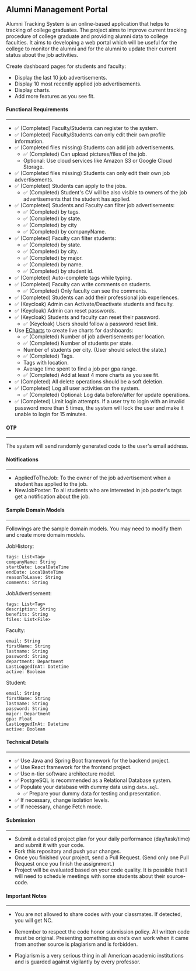 ## Alumni Management Portal
 
Alumni Tracking System is an online-based application that helps to tracking of college graduates. The project aims to improve current tracking procedure of college graduate and providing alumni data to college faculties. It aims to developing a web portal which will be useful for the college to monitor the alumni and for the alumni to update their current status about the job activities.

Create dashboard pages for students and faculty:
- Display the last 10 job advertisements. 
- Display 10 most recently applied job advertisements.
- Display charts.
- Add more features as you see fit.

####  Functional  Requirements
--- 
* ✅ (Completed) Faculty/Students can register to the system.
* ✅ (Completed) Faculty/Students can only edit their own profile information.
* ✅ (Completed files missing) Students can add job advertisements.
	* ✅ (Completed) Can upload pictures/files of the job.
	* Optional: Use cloud services like Amazon S3 or Google Cloud Storage.
* ✅ (Completed files missing) Students can only edit their own job advertisements.
* ✅ (Completed) Students can apply to the jobs.
	* ✅ (Completed) Student's CV will be also visible to owners of the job advertisements that the student has applied.
* ✅ (Completed) Students and Faculty can filter job advertisements:
	* ✅ (Completed) by tags.
	* ✅ (Completed) by state.
	* ✅ (Completed) by city
	* ✅ (Completed) by companyName.
* ✅ (Completed) Faculty can filter students:
	* ✅ (Completed) by state.
	* ✅ (Completed) by city.
	* ✅ (Completed) by major.
	* ✅ (Completed) by name.
	* ✅ (Completed) by student id.
* ✅ (Completed) Auto-complete tags while typing.
* ✅ (Completed) Faculty can write comments on students.
	* ✅ (Completed) Only faculty can see the comments.
* ✅ (Completed) Students can add their professional job experiences.
* ✅ (Keycloak) Admin can Activate/Deactivate students and faculty.
* ✅ (Keycloak) Admin can reset passwords.
* ✅ (Keycloak) Students and faculty can reset their password.
	* ✅ (Keycloak) Users should follow a password reset link.
* Use [ECharts](https://echarts.apache.org/en/index.html) to create live charts for dashboards:
	* ✅ (Completed) Number of job advertisements per location. 
	* ✅ (Completed) Number of students per state.
	* Number of students per city. (User should select the state.)
	* ✅ (Completed) Tags.
	* Tags with location. 
	* Average time spent to find a job per gpa range.
	* ✅ (Completed) Add at least 4 more charts as you see fit.
* ✅ (Completed) All delete operations should be a soft deletion.
* ✅ (Completed) Log all user activities on the system.
	* ✅ (Completed) Optional: Log data before/after for update operations.
* ✅ (Completed) Limit login attempts. If a user try to login with an invalid password more than 5 times, the system will lock the user and make it unable to login for 15 minutes.


#### OTP
---
The system will send randomly generated code to the user's email address.

#### Notifications
---
* AppliedToTheJob: To the owner of the job advertisement when a student has applied to the job.
* NewJobPoster: To all students who are interested in job poster's tags get a notification about the job.

#### Sample Domain Models
---
Followings are the sample domain models. You may need to modify them and create more domain models.

JobHistory:
```
tags: List<Tag>
companyName: String
startDate: LocalDateTime
endDate: LocalDateTime
reasonToLeave: String
comments: String
```

JobAdvertisement:
```
tags: List<Tag>
description: String
benefits: String
files: List<File>
```

Faculty:
```
email: String
firstName: String
lastname: String
password: String
department: Department
LastLoggedInAt: Datetime
active: Boolean
```

Student:
```
email: String
firstName: String
lastname: String
password: String
major: Department
gpa: Float
LastLoggedInAt: Datetime
active: Boolean
```

#### Technical Details
---
* ✅ Use Java and Spring Boot framework for the backend project.
* ✅ Use React framework for the frontend project.
* ✅ Use n-tier software architecture model.
* ✅ PostgreSQL is recommended as a Relational Database system.
* ✅ Populate your database with dummy data using `data.sql`.
	* ✅ Prepare your dummy data for testing and presentation.
* ✅ If necessary, change isolation levels.
* ✅ If necessary, change Fetch mode.


#### Submission
---
* Submit a detailed project plan for your daily performance (day/task/time) and submit it with your code.
* Fork this repository and push your changes.
* Once you finished your project, send a Pull Request. (Send only one Pull Request once you finish the assignment.)
* Project will be evaluated based on your code quality. It is possible that I will need to schedule meetings with some students about their source-code.

#### Important Notes
---
* You are not allowed to share codes with your classmates. If detected, you will get NC.
 
* Remember to respect the code honor submission policy. All written code must be original. Presenting something as one’s own work when it came from another source is plagiarism and is forbidden.
    
* Plagiarism is a very serious thing in all American academic institutions and is guarded against vigilantly by every professor.
 


